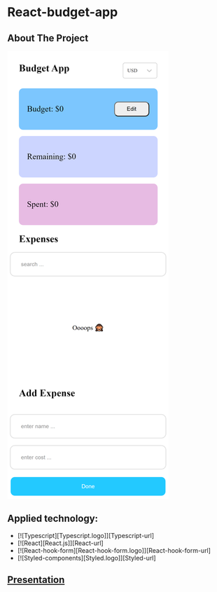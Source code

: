 # React-budget-app

## About The Project
![image](/screenshot.png)

## Applied technology:
* [![Typescript][Typescript.logo]][Typescript-url]
* [![React][React.js]][React-url]
* [![React-hook-form][React-hook-form.logo]][React-hook-form-url]
* [![Styled-components][Styled.logo]][Styled-url]

## [Presentation](https://stalexus.github.io/react-budget-app/)
